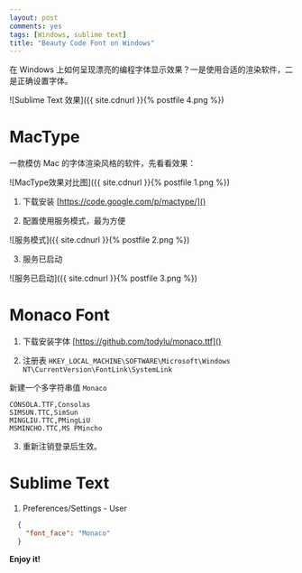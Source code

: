 ```yaml
---
layout: post
comments: yes
tags: [Windows, sublime text]
title: "Beauty Code Font on Windows"
---
```


在 Windows 上如何呈现漂亮的编程字体显示效果？一是使用合适的渲染软件，二是正确设置字体。

![Sublime Text 效果]({{ site.cdnurl }}{% postfile 4.png %})

MacType
=======

一款模仿 Mac 的字体渲染风格的软件，先看看效果：

![MacType效果对比图]({{ site.cdnurl }}{% postfile 1.png %})

1. 下载安装 [https://code.google.com/p/mactype/]()

2. 配置使用服务模式，最为方便

  ![服务模式]({{ site.cdnurl }}{% postfile 2.png %})

3. 服务已启动

  ![服务已启动]({{ site.cdnurl }}{% postfile 3.png %})

Monaco Font
===========

1. 下载安装字体 [https://github.com/todylu/monaco.ttf]()

2. 注册表 `HKEY_LOCAL_MACHINE\SOFTWARE\Microsoft\Windows NT\CurrentVersion\FontLink\SystemLink`

  新建一个多字符串值 `Monaco`

  ```
  CONSOLA.TTF,Consolas
  SIMSUN.TTC,SimSun
  MINGLIU.TTC,PMingLiU
  MSMINCHO.TTC,MS PMincho
  ```

3. 重新注销登录后生效。

Sublime Text
============

1. Preferences/Settings - User

  ```json
    {
      "font_face": "Monaco"
    }
  ```

**Enjoy it!**
